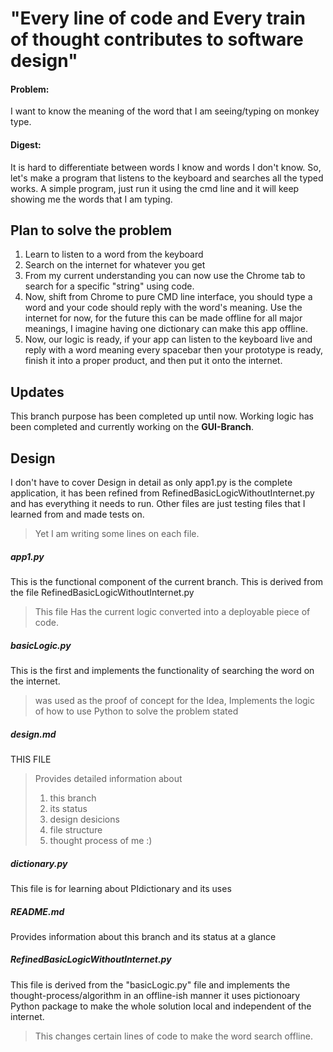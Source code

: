 # "Every line of code and Every train of thought contributes to software design"

#### Problem: 
I want to know the meaning of the word that I am seeing/typing on monkey type.

#### Digest: 
It is hard to differentiate between words I know and words I don't know. So, let's make a program that listens to the keyboard and searches all the typed works. A simple program, just run it using the cmd line and it will keep showing me the words that I am typing.

## Plan to solve the problem
1. Learn to listen to a word from the keyboard
2. Search on the internet for whatever you get
3. From my current understanding you can now use the Chrome tab to search for a specific "string" using code. 
4. Now, shift from Chrome to pure CMD line interface, you should type a word and your code should reply with the word's meaning. Use the internet for now, for the future this can be made offline for all major meanings, I imagine having one dictionary can make this app offline.
5. Now, our logic is ready, if your app can listen to the keyboard live and reply with a word meaning every spacebar then your prototype is ready, finish it into a proper product, and then put it onto the internet.

## Updates 

This branch purpose has been completed up until now. Working logic has been completed and currently working on the **GUI-Branch**. 

## Design

I don't have to cover Design in detail as only app1.py is the complete application, it has been refined from RefinedBasicLogicWithoutInternet.py and has everything it needs to run. Other files are just testing files that I learned from and made tests on. 
> Yet I am writing some lines on each file.

##### app1.py
This is the functional component of the current branch. This is derived from the file RefinedBasicLogicWithoutInternet.py
> This file Has the current logic converted into a deployable piece of code.

##### basicLogic.py
This is the first and implements the functionality of searching the word on the internet.
> was used as the proof of concept for the Idea, 
> Implements the logic of how to use Python to solve the problem stated

##### design.md
THIS FILE
> Provides detailed information about 
> 1. this branch
> 2. its status
> 3. design desicions 
> 4. file structure 
> 5. thought process of me :)

##### dictionary.py
This file is for learning about PIdictionary and its uses

##### README.md
Provides information about this branch and its status at a glance

##### RefinedBasicLogicWithoutInternet.py
This file is derived from the "basicLogic.py" file and implements the thought-process/algorithm in an offline-ish manner it uses pictionoary Python package to make the whole solution local and independent of the internet.
> This changes certain lines of code to make the word search offline.
